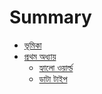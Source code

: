 # Summary

* [ভূমিকা](README.md)
* [প্রথম অধ্যায়](First-Chapter.md)
   * [হ্যালো ওয়ার্ল্ড](Hello-World.md)
   * [ডাটা টাইপ](Data-types.md)
